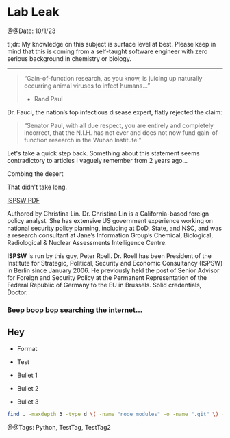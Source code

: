 # Lab Leak

@@Date: 10/1/23


tl;dr: My knowledge on this subject is surface level at best. Please keep in mind that this is coming from a self-taught software engineer with zero serious background in chemistry or biology.
****
> “Gain-of-function research, as you know, is juicing up naturally occurring animal viruses to infect humans...” 
> - Rand Paul
> 
Dr. Fauci, the nation’s top infectious disease expert, flatly rejected the claim: 
> “Senator Paul, with all due respect, you are entirely and completely incorrect, that the N.I.H. has not ever and does not now fund gain-of-function research in the Wuhan Institute.”

Let's take a quick step back. Something about this statement seems contradictory to articles I vaguely remember from 2 years ago...

Combing the desert

That didn't take long.

[ISPSW PDF](https://www.ispsw.com/wp-content/uploads/2020/04/689_Lin.pdf)

Authored by Christina Lin. Dr. Christina Lin is a California-based foreign policy analyst. She has extensive US government experience working on national security policy planning, including at DoD, State, and NSC, and was a research consultant at Jane’s Information Group’s Chemical, Biological, Radiological & Nuclear Assessments Intelligence Centre. 

**ISPSW** is run by this guy, Peter Roell. Dr. Roell has been President of the Institute for Strategic, Political, Security and Economic Consultancy (ISPSW) in Berlin since January 2006. He previously held the post of Senior Advisor for Foreign and Security Policy at the Permanent Representation of the Federal Republic of Germany to the EU in Brussels. Solid credentials, Doctor.



### Beep boop bop searching the internet...

## Hey

- Format
- Test

- Bullet 1
- Bullet 2
- Bullet 3

```sh
find . -maxdepth 3 -type d \( -name "node_modules" -o -name ".git" \) -prune -o -print
```

@@Tags: Python, TestTag, TestTag2
